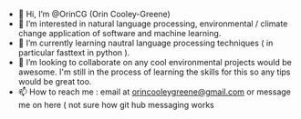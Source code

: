 - 👋 Hi, I’m @OrinCG (Orin Cooley-Greene)
- 👀 I’m interested in natural language processing, environmental / climate change application of software and machine learning.
- 🌱 I’m currently learning nautral language processing techniques ( in particular fasttext in python ).
- 💞️ I’m looking to collaborate on any cool environmental projects would be awesome. I'm still in the process of learning the skills for this so any tips would be great too.
- 📫 How to reach me : email at orincooleygreene@gmail.com or message me on here ( not sure how git hub messaging works 

<!---
OrinCG/OrinCG is a ✨ special ✨ repository because its `README.md` (this file) appears on your GitHub profile.
You can click the Preview link to take a look at your changes.
--->
